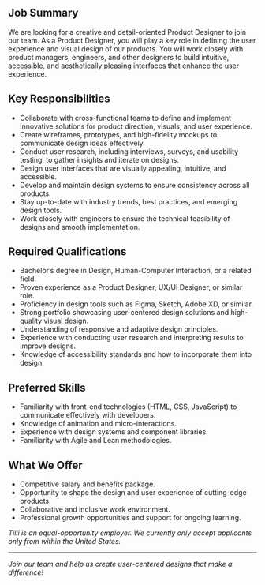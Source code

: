 ## Job Summary
We are looking for a creative and detail-oriented Product Designer to join our team. As a Product Designer, you will play a key role in defining the user experience and visual design of our products. You will work closely with product managers, engineers, and other designers to build intuitive, accessible, and aesthetically pleasing interfaces that enhance the user experience.

## Key Responsibilities
- Collaborate with cross-functional teams to define and implement innovative solutions for product direction, visuals, and user experience.
- Create wireframes, prototypes, and high-fidelity mockups to communicate design ideas effectively.
- Conduct user research, including interviews, surveys, and usability testing, to gather insights and iterate on designs.
- Design user interfaces that are visually appealing, intuitive, and accessible.
- Develop and maintain design systems to ensure consistency across all products.
- Stay up-to-date with industry trends, best practices, and emerging design tools.
- Work closely with engineers to ensure the technical feasibility of designs and smooth implementation.

## Required Qualifications
- Bachelor’s degree in Design, Human-Computer Interaction, or a related field.
- Proven experience as a Product Designer, UX/UI Designer, or similar role.
- Proficiency in design tools such as Figma, Sketch, Adobe XD, or similar.
- Strong portfolio showcasing user-centered design solutions and high-quality visual design.
- Understanding of responsive and adaptive design principles.
- Experience with conducting user research and interpreting results to improve designs.
- Knowledge of accessibility standards and how to incorporate them into design.

## Preferred Skills
- Familiarity with front-end technologies (HTML, CSS, JavaScript) to communicate effectively with developers.
- Knowledge of animation and micro-interactions.
- Experience with design systems and component libraries.
- Familiarity with Agile and Lean methodologies.

## What We Offer
- Competitive salary and benefits package.
- Opportunity to shape the design and user experience of cutting-edge products.
- Collaborative and inclusive work environment.
- Professional growth opportunities and support for ongoing learning.


*Tilli is an equal-opportunity employer. We currently only accept applicants only from within the United States.*

---

*Join our team and help us create user-centered designs that make a difference!*
